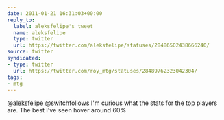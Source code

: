 ```yaml
---
date: 2011-01-21 16:31:03+00:00
reply_to:
  label: aleksfelipe's tweet
  name: aleksfelipe
  type: twitter
  url: https://twitter.com/aleksfelipe/statuses/28486502438666240/
source: twitter
syndicated:
- type: twitter
  url: https://twitter.com/roy_mtg/statuses/28489762323042304/
tags:
- mtg
---
```


[@aleksfelipe](https://twitter.com/aleksfelipe/) [@switchfollows](https://twitter.com/switchfollows/) I'm curious what the stats for the top players are. The best I've seen hover around 60%